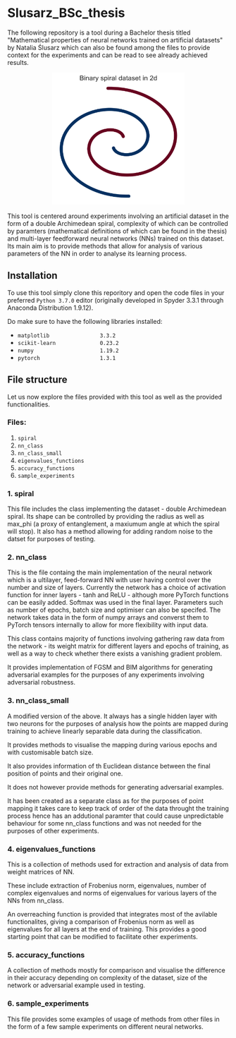 # Slusarz_BSc_thesis
The following repository is a tool during a Bachelor thesis titled "Mathematical properties of neural networks trained on artificial datasets" by Natalia Ślusarz which can also be found among the files to provide context for the experiments and can be read to see already achieved results.

<p align="center">
<img src="https://github.com/ndslusarz/Slusarz_BSc_thesis/blob/main/images/spiral_1.png" width="300" height="300" />
</p>

This tool is centered around experiments involving an artificial dataset in the form of a double Archimedean spiral, complexity of which can be controlled by paramters (mathematical definitions of which can be found in the thesis) and multi-layer feedforward neural networks (NNs) trained on this dataset. Its main aim is to provide methods that allow for analysis of various parameters of the NN in order to analyse its learning process.

## Installation

To use this tool simply clone this reporitory and open the code files in your preferred `Python 3.7.0` editor (originally developed in Spyder 3.3.1 through Anaconda Distribution 1.9.12).

Do make sure to have the following libraries installed:
- `matplotlib                3.3.2`
- `scikit-learn              0.23.2`
- `numpy                     1.19.2`
- `pytorch                   1.3.1`


## File structure

Let us now explore the files provided with this tool as well as the provided functionalities.

### Files:
1. `spiral`
2. `nn_class`
3. `nn_class_small`
4. `eigenvalues_functions`
5. `accuracy_functions`
6. `sample_experiments`


### 1. spiral

This file includes the class implementing the dataset - double Archimedean spiral. Its shape can be controlled by providing the radius as well as max_phi (a proxy of entanglement, a maxiumum angle at which the spiral will stop).
It also has a method allowing for adding random noise to the datset for purposes of testing.

### 2. nn_class

This is the file containg the main implementation of the neural network which is a ultilayer, feed-forward NN with user having control over the number and size of layers.
Currently the network has a choice of activation function for inner layers - tanh and ReLU - although more PyTorch functions can be easily added. Softmax was used in the final layer. 
Parameters such as number of epochs, batch size and optimiser can also be specifed. The network takes data in the form of numpy arrays and converst them to PyTorch tensors internally to allow for more flexibility with input data.

This class contains majority of functions involving gathering raw data from the network - its weight matrix for different layers and epochs of training, as well as a way to check whether there exists a vanishing gradient problem.

It provides implementation of FGSM and BIM algorithms for generating adversarial examples for the purposes of any experiments involving adversarial robustness.

### 3. nn_class_small

A modified version of the above. It always has a single hidden layer with two neurons for the purposes of analysis how the points are mapped during training to achieve linearly separable data during the classification.

It provides methods to visualise the mapping during various epochs and with customisable batch size. 

It also provides information of th Euclidean distance between the final position of points and their original one.

It does not however provide methods for generating adversarial examples. 

It has been created as a separate class as for the purposes of point mapping it takes care to keep track of order of the data throught the training process hence has an addutional paramter that could cause unpredictable behaviour for some nn_class functions and was not needed for the purposes of other experiments.

### 4. eigenvalues_functions

This is a collection of methods used for extraction and analysis of data from weight matrices of NN. 

These include extraction of Frobenius norm, eigenvalues, number of complex eigenvalues and norms of eigenvalues for various layers of the NNs from nn_class.

An overreaching function is provided that integrates most of the avilable functionalites, giving a comparison of Frobenius norm as well as eigenvalues for all layers at the end of training. This provides a good starting point that can be modified to facilitate other experiments.

### 5. accuracy_functions

A collection of methods mostly for comparison and visualise the difference in their accuracy depending on complexity of the dataset, size of the network or adversarial example used in testing.

### 6. sample_experiments

This file provides some examples of usage of methods from other files in the form of a few sample experiments on different neural networks.


